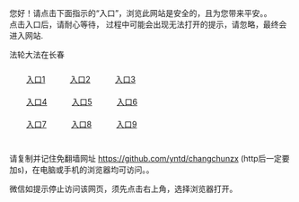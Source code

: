 您好！请点击下面指示的“入口”，浏览此网站是安全的，且为您带来平安。。 <br/>
点击入口后，请耐心等待， 过程中可能会出现无法打开的提示，请忽略，最终会进入网站. </br>

法轮大法在长春<br/>
<div style="padding:10px"><a style="margin:20px" target="_blank" href="https://d3j1xl6o0611e8.cloudfront.net/2Qpsp?rhpczow" id="ccLink1" rel="nofollow">入口1</a> <a target="_blank" style="margin:20px" href="https://d1zc06gp4jj3in.cloudfront.net/2Qpsp?gaocxr" id="ccLink2" rel="nofollow">入口2</a> <a style="margin:20px" target="_blank" href="https://d30q0ip1gllyu1.cloudfront.net/2Qpsp?lxgohdg" id="ccLink3" rel="nofollow">入口3</a></div>

<div style="padding:10px" ><a style="margin:20px" target="_blank" href="https://d3j1xl6o0611e8.cloudfront.net/2Qpsp?rhpczow" id="ccLink4" rel="nofollow">入口4</a> <a style="margin:20px" href="https://d1zc06gp4jj3in.cloudfront.net/2Qpsp?gaocxr" target="_blank" id="ccLink5" rel="nofollow">入口5</a> <a style="margin:20px" href="https://d30q0ip1gllyu1.cloudfront.net/2Qpsp?lxgohdg" target="_blank" id="ccLink6" rel="nofollow">入口6</a></div>

<div style="padding:10px"><a style="margin:20px" target="_blank" href="https://d3j1xl6o0611e8.cloudfront.net/2Qpsp?rhpczow" id="ccLink7" rel="nofollow">入口7</a> <a style="margin:20px" href="https://d1zc06gp4jj3in.cloudfront.net/2Qpsp?gaocxr" target="_blank" id="ccLink8" rel="nofollow">入口8</a> <a style="margin:20px" target="_blank" href="https://d30q0ip1gllyu1.cloudfront.net/2Qpsp?lxgohdg" id="ccLink9" rel="nofollow">入口9</a></div>

<br/>



请复制并记住免翻墙网址 https://github.com/yntd/changchunzx (http后一定要加s)，在电脑或手机的浏览器均可访问。。<br/>

微信如提示停止访问该网页，须先点击右上角，选择浏览器打开。

